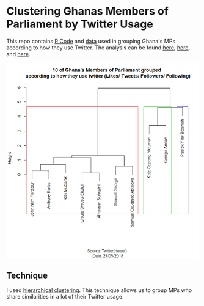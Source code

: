 # Clustering Ghanas Members of Parliament by Twitter Usage
This repo contains [R Code](https://github.com/DavidQuartey/clustering_ghanas_mps_by_twitter_usage/blob/master/member_of_parliament_groups.R) and [data](https://github.com/DavidQuartey/clustering_ghanas_mps_by_twitter_usage/blob/master/mps_twitter_profile.txt) used in grouping Ghana's MPs according to how they use Twitter. The analysis can be found [here](https://medium.com/@DaveQuartey/ghanas-members-of-parliament-and-how-they-use-twitter-b5154d49d7c2), [here](https://technovagh.com/2018/08/06/guest-post-ghanas-members-of-parliament-and-how-they-use-twitter/), and [here](http://odekro.org/blog/32/ghanas-members-of-parliament-and-how-they-use-twitter).

![alt text](https://github.com/DavidQuartey/clustering_ghanas_mps_by_twitter_usage/blob/master/members_of_parliament_groups.png)

## Technique
I used [hierarchical clustering](https://www.statisticshowto.datasciencecentral.com/hierarchical-clustering/). This technique allows us to group MPs who share similarities in a lot of their Twitter usage.
